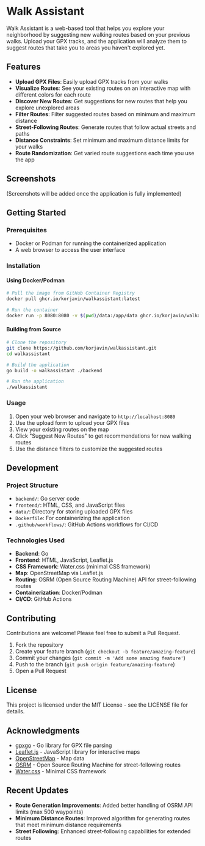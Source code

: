 # Walk Assistant

Walk Assistant is a web-based tool that helps you explore your neighborhood by suggesting new walking routes based on your previous walks. Upload your GPX tracks, and the application will analyze them to suggest routes that take you to areas you haven't explored yet.

## Features

- **Upload GPX Files**: Easily upload GPX tracks from your walks
- **Visualize Routes**: See your existing routes on an interactive map with different colors for each route
- **Discover New Routes**: Get suggestions for new routes that help you explore unexplored areas
- **Filter Routes**: Filter suggested routes based on minimum and maximum distance
- **Street-Following Routes**: Generate routes that follow actual streets and paths
- **Distance Constraints**: Set minimum and maximum distance limits for your walks
- **Route Randomization**: Get varied route suggestions each time you use the app

## Screenshots

(Screenshots will be added once the application is fully implemented)

## Getting Started

### Prerequisites

- Docker or Podman for running the containerized application
- A web browser to access the user interface

### Installation

#### Using Docker/Podman

```bash
# Pull the image from GitHub Container Registry
docker pull ghcr.io/korjavin/walkassistant:latest

# Run the container
docker run -p 8080:8080 -v $(pwd)/data:/app/data ghcr.io/korjavin/walkassistant:latest
```

#### Building from Source

```bash
# Clone the repository
git clone https://github.com/korjavin/walkassistant.git
cd walkassistant

# Build the application
go build -o walkassistant ./backend

# Run the application
./walkassistant
```

### Usage

1. Open your web browser and navigate to `http://localhost:8080`
2. Use the upload form to upload your GPX files
3. View your existing routes on the map
4. Click "Suggest New Routes" to get recommendations for new walking routes
5. Use the distance filters to customize the suggested routes

## Development

### Project Structure

- `backend/`: Go server code
- `frontend/`: HTML, CSS, and JavaScript files
- `data/`: Directory for storing uploaded GPX files
- `Dockerfile`: For containerizing the application
- `.github/workflows/`: GitHub Actions workflows for CI/CD

### Technologies Used

- **Backend**: Go
- **Frontend**: HTML, JavaScript, Leaflet.js
- **CSS Framework**: Water.css (minimal CSS framework)
- **Map**: OpenStreetMap via Leaflet.js
- **Routing**: OSRM (Open Source Routing Machine) API for street-following routes
- **Containerization**: Docker/Podman
- **CI/CD**: GitHub Actions

## Contributing

Contributions are welcome! Please feel free to submit a Pull Request.

1. Fork the repository
2. Create your feature branch (`git checkout -b feature/amazing-feature`)
3. Commit your changes (`git commit -m 'Add some amazing feature'`)
4. Push to the branch (`git push origin feature/amazing-feature`)
5. Open a Pull Request

## License

This project is licensed under the MIT License - see the LICENSE file for details.

## Acknowledgments

- [gpxgo](https://github.com/tkrajina/gpxgo) - Go library for GPX file parsing
- [Leaflet.js](https://leafletjs.com/) - JavaScript library for interactive maps
- [OpenStreetMap](https://www.openstreetmap.org/) - Map data
- [OSRM](http://project-osrm.org/) - Open Source Routing Machine for street-following routes
- [Water.css](https://watercss.kognise.dev/) - Minimal CSS framework

## Recent Updates

- **Route Generation Improvements**: Added better handling of OSRM API limits (max 500 waypoints)
- **Minimum Distance Routes**: Improved algorithm for generating routes that meet minimum distance requirements
- **Street Following**: Enhanced street-following capabilities for extended routes
